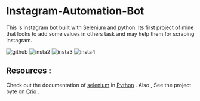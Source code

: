 # Instagram-Automation-Bot
This is instagram bot built with Selenium and python. Its first project of mine that looks to add some values in others task and may help them for scraping instagram.

![github](https://user-images.githubusercontent.com/78253900/114021118-f4cfc580-988d-11eb-8496-78a7e1668254.gif)
![insta2](https://user-images.githubusercontent.com/78253900/114022671-a4596780-988f-11eb-8ca3-3d52555beb35.gif)
![insta3](https://user-images.githubusercontent.com/78253900/114023303-58f38900-9890-11eb-9325-24cb08a48f53.gif)
![insta4](https://user-images.githubusercontent.com/78253900/114024792-17fc7400-9892-11eb-9410-440ab30e4d97.gif)


## Resources : 
Check out the documentation of [selenium](https://selenium-python.readthedocs.io/) in [Python](https://docs.python.org/3/) .
Also , See the project byte on [Crio](https://docs.python.org/3/) .
